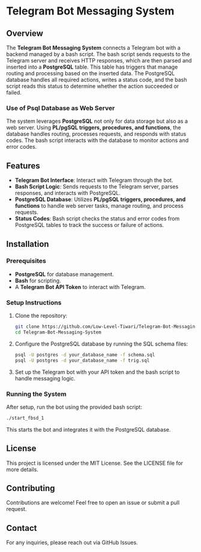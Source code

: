 
# Telegram Bot Messaging System

## Overview

The **Telegram Bot Messaging System** connects a Telegram bot with a backend managed by a bash script. The bash script sends requests to the Telegram server and receives HTTP responses, which are then parsed and inserted into a **PostgreSQL** table. This table has triggers that manage routing and processing based on the inserted data. The PostgreSQL database handles all required actions, writes a status code, and the bash script reads this status to determine whether the action succeeded or failed.

### **Use of Psql Database as Web Server**

The system leverages **PostgreSQL** not only for data storage but also as a web server. Using **PL/pgSQL triggers, procedures, and functions**, the database handles routing, processes requests, and responds with status codes. The bash script interacts with the database to monitor actions and error codes.

## Features

- **Telegram Bot Interface**: Interact with Telegram through the bot.
- **Bash Script Logic**: Sends requests to the Telegram server, parses responses, and interacts with PostgreSQL.
- **PostgreSQL Database**: Utilizes **PL/pgSQL triggers, procedures, and functions** to handle web server tasks, manage routing, and process requests.
- **Status Codes**: Bash script checks the status and error codes from PostgreSQL tables to track the success or failure of actions.

## Installation

### Prerequisites

- **PostgreSQL** for database management.
- **Bash** for scripting.
- A **Telegram Bot API Token** to interact with Telegram.

### Setup Instructions

1. Clone the repository:

   ```bash
   git clone https://github.com/Low-Level-Tiwari/Telegram-Bot-Messaging-System.git
   cd Telegram-Bot-Messaging-System
   ```

2. Configure the PostgreSQL database by running the SQL schema files:

   ```bash
   psql -U postgres -d your_database_name -f schema.sql
   psql -U postgres -d your_database_name -f trig.sql
   ```

3. Set up the Telegram bot with your API token and the bash script to handle messaging logic.

### Running the System

After setup, run the bot using the provided bash script:

```bash
./start_fbsd_1
```

This starts the bot and integrates it with the PostgreSQL database.

## License

This project is licensed under the MIT License. See the LICENSE file for more details.

## Contributing

Contributions are welcome! Feel free to open an issue or submit a pull request.

## Contact

For any inquiries, please reach out via GitHub Issues.

